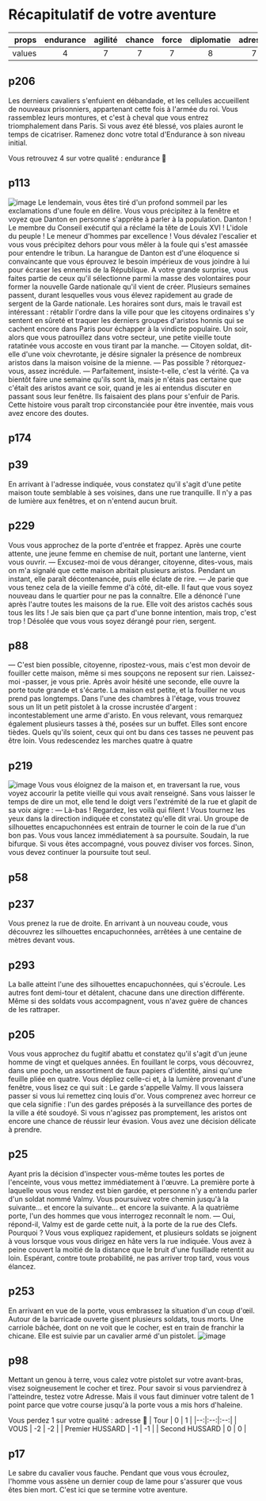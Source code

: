 # Récapitulatif de votre aventure
| props | endurance | agilité | chance | force | diplomatie | adresse | habileté | équitation |
|---:|:---:|:---:|:---:|:---:|:---:|:---:|:---:|:---:|
|values |     4     |    7    |   7    |   7   |     8      |    7    |    8     |     11     |
## p206
Les derniers cavaliers s'enfuient en débandade, et les cellules accueillent de nouveaux prisonniers, appartenant cette fois à l'armée du roi. Vous rassemblez leurs montures, et c'est à cheval que vous entrez triomphalement dans Paris. Si vous avez été blessé, vos plaies auront le temps de cicatriser. Ramenez donc votre total d'Endurance à son niveau initial.

Vous retrouvez 4 sur votre qualité : endurance 🏃

## p113
![image](assets/p113.png)
Le lendemain, vous êtes tiré d'un profond sommeil par les exclamations d'une foule en délire. Vous vous précipitez à la fenêtre et voyez que Danton en personne s'apprête à parler à la population. Danton ! Le membre du Conseil exécutif qui a réclamé la tête de Louis XVI ! L'idole du peuple ! Le meneur d'hommes par excellence ! Vous dévalez l'escalier et vous vous précipitez dehors pour vous mêler à la foule qui s'est amassée pour entendre le tribun. La harangue de Danton est d'une éloquence si convaincante que vous éprouvez le besoin impérieux de vous joindre à lui pour écraser les ennemis de la République. A votre grande surprise, vous faites partie de ceux qu'il sélectionne parmi la masse des volontaires pour former la nouvelle Garde nationale qu'il vient de créer.
Plusieurs semaines passent, durant lesquelles vous vous élevez rapidement au grade de sergent de la Garde nationale. Les horaires sont durs, mais le travail est intéressant : rétablir l'ordre dans la ville pour que les citoyens ordinaires s'y sentent en sûreté et traquer les derniers groupes d'aristos honnis qui se cachent encore dans Paris pour échapper à la vindicte populaire. Un soir, alors que vous patrouillez dans votre secteur, une petite vieille toute ratatinée vous accoste en vous tirant par la manche.
— Citoyen soldat, dit-elle d'une voix chevrotante, je désire signaler la présence de nombreux aristos dans la maison voisine de la mienne.
— Pas possible ? rétorquez-vous, assez incrédule.
— Parfaitement, insiste-t-elle, c'est la vérité. Ça va bientôt faire une semaine qu'ils sont là, mais je n'étais pas certaine que c'était des aristos avant ce soir, quand je les ai entendus discuter en passant sous leur fenêtre. Ils faisaient des plans pour s'enfuir de Paris.
Cette histoire vous paraît trop circonstanciée pour être inventée, mais vous avez encore des doutes.

## p174

## p39
En arrivant à l'adresse indiquée, vous constatez qu'il s'agit d'une petite maison toute semblable à ses voisines, dans une rue tranquille. Il n'y a pas de lumière aux fenêtres, et on n'entend aucun bruit.

## p229
Vous vous approchez de la porte d'entrée et frappez. Après une courte attente, une jeune femme en chemise de nuit, portant une lanterne, vient vous ouvrir.
— Excusez-moi de vous déranger, citoyenne, dites-vous, mais on m'a signalé que cette maison abritait plusieurs aristos. Pendant un instant, elle paraît décontenancée, puis elle éclate de rire.
— Je parie que vous tenez cela de la vieille femme d'à côté, dit-elle. Il faut que vous soyez nouveau dans le quartier pour ne pas la connaître. Elle a dénoncé l'une après l'autre toutes les maisons de la rue. Elle voit des aristos cachés sous tous les lits ! Je sais bien que ça part d'une bonne intention, mais trop, c'est trop ! Désolée que vous vous soyez dérangé pour rien, sergent.

## p88
— C'est bien possible, citoyenne, ripostez-vous, mais c'est mon devoir de fouiller cette maison, même si mes soupçons ne reposent sur rien. Laissez-moi -passer, je vous prie. Après avoir hésité une seconde, elle ouvre la porte toute grande et s'écarte. La maison est petite, et la fouiller ne vous prend pas longtemps. Dans l'une des chambres à l'étage, vous trouvez sous un lit un petit pistolet à la crosse incrustée d'argent : incontestablement une arme d'aristo. En vous relevant, vous remarquez également plusieurs tasses à thé, posées sur un buffet. Elles sont encore tièdes. Quels qu'ils soient, ceux qui ont bu dans ces tasses ne peuvent pas être loin. Vous redescendez les marches quatre à quatre

## p219
![image](assets/p219.png)
Vous vous éloignez de la maison et, en traversant la rue, vous voyez accourir la petite vieille qui vous avait renseigné. Sans vous laisser le temps de dire un mot, elle tend le doigt vers l'extrémité de la rue et glapit de sa voix aigre :
— Là-bas ! Regardez, les voilà qui filent !
Vous tournez les yeux dans la direction indiquée et constatez qu'elle dit vrai. Un groupe de silhouettes encapuchonnées est entrain de tourner le coin de la rue d'un bon pas. Vous vous lancez immédiatement à sa poursuite.
Soudain, la rue bifurque. Si vous êtes accompagné, vous pouvez diviser vos forces. Sinon, vous devez continuer la poursuite tout seul.

## p58

## p237
Vous prenez la rue de droite. En arrivant à un nouveau coude, vous découvrez les silhouettes encapuchonnées, arrêtées à une centaine de mètres devant vous.

## p293
La balle atteint l'une des silhouettes encapuchonnées, qui s'écroule. Les autres font demi-tour et détalent, chacune dans une direction différente. Même si des soldats vous accompagnent, vous n'avez guère de chances de les rattraper.

## p205
Vous vous approchez du fugitif abattu et constatez qu'il s'agit d'un jeune homme de vingt et quelques années. En fouillant le corps, vous découvrez, dans une poche, un assortiment de faux papiers d'identité, ainsi qu'une feuille pliée en quatre. Vous dépliez celle-ci et, à la lumière provenant d'une fenêtre, vous lisez ce qui suit :
Le garde s'appelle Valmy. Il vous laissera passer si vous lui remettez cinq louis d'or.
Vous comprenez avec horreur ce que cela signifie : l'un des gardes préposés à la surveillance des portes de la ville a été soudoyé. Si vous n'agissez pas promptement, les aristos ont encore une chance de réussir leur évasion.
Vous avez une décision délicate à prendre.

## p25
Ayant pris la décision d'inspecter vous-même toutes les portes de l'enceinte, vous vous mettez immédiatement à l'œuvre. La première porte à laquelle vous vous rendez est bien gardée, et personne n'y a entendu parler d'un soldat nommé Valmy. Vous poursuivez votre chemin jusqu'à la suivante... et encore la suivante... et encore la suivante. A la quatrième porte, l'un des hommes que vous interrogez reconnaît le nom. — Oui, répond-il, Valmy est de garde cette nuit, à la porte de la rue des Clefs. Pourquoi ? Vous vous expliquez rapidement, et plusieurs soldats se joignent à vous lorsque vous vous dirigez en hâte vers la rue indiquée. Vous avez à peine couvert la moitié de la distance que le bruit d'une fusillade retentit au loin. Espérant, contre toute probabilité, ne pas arriver trop tard, vous vous élancez.

## p253
En arrivant en vue de la porte, vous embrassez la situation d'un coup d'œil. Autour de la barricade ouverte gisent plusieurs soldats, tous morts. Une carriole bâchée, dont on ne voit que le cocher, est en train de franchir la chicane. Elle est suivie par un cavalier armé d'un pistolet.
![image](assets/p253.png)

## p98
Mettant un genou à terre, vous calez votre pistolet sur votre avant-bras, visez soigneusement le cocher et tirez. Pour savoir si vous parviendrez à l'atteindre, testez votre Adresse. Mais il vous faut diminuer votre talent de 1 point parce que votre course jusqu'à la porte vous a mis hors d'haleine.

Vous perdez 1 sur votre qualité : adresse 🤸
| Tour | 0 | 1 |
|--:|:--:|:--:|
| VOUS | -2 | -2 |
| Premier HUSSARD | -1 | -1 |
| Second HUSSARD | 0 | 0 |

## p17
Le sabre du cavalier vous fauche. Pendant que vous vous écroulez, l'homme vous assène un dernier coup de lame pour s'assurer que vous êtes bien mort. C'est ici que se termine votre aventure.
